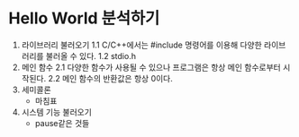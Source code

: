 #  Hello World 분석하기
1. 라이브러리 불러오기
    1.1 C/C++에서는 #include 명령어를 이용해 다양한 라이브러리를 불러올 수 있다.
    1.2 stdio.h
2. 메인 함수
    2.1 다양한 함수가 사용될 수 있으나 프로그램은 항상 메인 함수로부터 시작된다.
    2.2 메인 함수의 반환값은 항상 0이다.
3. 세미콜론
    - 마침표    
4. 시스템 기능 불러오기
    - pause같은 것들


